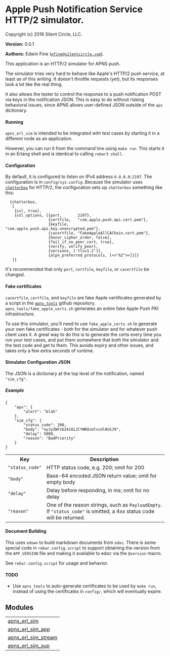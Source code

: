 

# Apple Push Notification Service HTTP/2 simulator. #

Copyright (c) 2016 Silent Circle, LLC.

__Version:__ 0.0.1

__Authors:__ Edwin Fine ([`efine@silentcircle.com`](mailto:efine@silentcircle.com)).

This application is an HTTP/2 simulator for APNS push.

The simulator tries very hard to behave like Apple's HTTP/2 push service,
at least as of this writing. It doesn't throttle requests (yet), but its
responses look a lot like the real thing.

It also allows the tester to control the response to a push notification POST
via keys in the notification JSON. This is easy to do without risking behavioral
issues, since APNS allows user-defined JSON outside of the `aps` dictionary.


#### <a name="Running">Running</a> ####

`apns_erl_sim` is intended to be integrated with test cases by starting it in
a different node as an application.

However, you can run it from the command line using `make run`. This starts
it in an Erlang shell and is identical to calling `rebar3 shell`.


#### <a name="Configuration">Configuration</a> ####

By default, it is configured to listen on IPv4 address `0.0.0.0:2197`. The
configuration is in `config/sys.config`. Because the simulator uses
[`chatterbox`](https://github.com/joedevivo/chatterbox.git) for HTTP/2,
the configuration sets up `chatterbox` something like this:

```
  {chatterbox,
   [
    {ssl, true},
    {ssl_options, [{port,       2197},
                   {certfile,   "com.apple.push.api.cert.pem"},
                   {keyfile,    "com.apple.push.api.key.unencrypted.pem"},
                   {cacertfile, "FakeAppleAllCAChain.cert.pem"},
                   {honor_cipher_order, false},
                   {fail_if_no_peer_cert, true},
                   {verify, verify_peer},
                   {versions, ['tlsv1.2']},
                   {alpn_preferred_protocols, [<<"h2">>]}]}
   ]}
```

It's recommended that only `port`, `certfile`, `keyfile`, or `cacertfile` be
changed.


#### <a name="Fake_certificates">Fake certificates</a> ####

`cacertfile`, `certfile`, and `keyfile` are fake Apple certificates generated
by a script in the [`apns_tools`](https://github.com/SilentCircle/apns_tools.git) github
repository.
`apns_tools/fake_apple_certs.sh` generates an entire fake Apple Push PKI infrastructure.

To use this simulator, you'll need to use `fake_apple_certs.sh` to generate your own
fake certificates - both for the simulator and for whatever push client uses it.
A great way to do this is to generate the certs every time you run your test cases,
and put them somewhere that both the simulator and the test code and get to them.
This avoids expiry and other issues, and takes only a few extra seconds of runtime.


#### <a name="Simulator_Configuration_JSON">Simulator Configuration JSON</a> ####

The JSON is a dictionary at the top level of the notification, named
`"sim_cfg"`.

<h5><a name="Example">Example</a></h5>

```
{
    "aps": {
        "alert": "blah"
    },
    "sim_cfg": {
        "status_code": 200,
        "body": "eyJyZWFzb24iOiJCYWRQcmlvcml0eSJ9",
        "delay": 5000,
        "reason": "BadPriority"
    }
}
```


<table>
<tr><th>Key</th><th>Description</th>
</tr>
<tr><td><code>"status_code"</code></td><td>
    HTTP status code, e.g. 200; omit for 200</td>
</tr>
<tr><td><code>"body"</code></td><td>Base-64 encoded JSON return value; omit for empty body</td>
</tr>
<tr><td><code>"delay"</code></td><td>Delay before responding, in ms; omit for no delay</td>
</tr>
<tr><td><code>"reason"</code></td><td>
    One of the reason strings, such as <code>PayloadEmpty</code>.  If <code>"status_code"</code> is
    omitted, a 4xx status code will be returned.</td>
</tr>
</table>



#### <a name="Document_Building">Document Building</a> ####

This uses `edown` to build markdown documents from `edoc`.  There is some
special code in `rebar.config.script` to support obtaining the version from the
`APP_VERSION` file and making it available to edoc via the `@version` macro.

See `rebar.config.script` for usage and behavior.


#### <a name="TODO">TODO</a> ####
- Use `apns_tools` to auto-generate certificates to be used by `make run`, instead
  of using the certificates in `config/`, which will eventually expire.


## Modules ##


<table width="100%" border="0" summary="list of modules">
<tr><td><a href="http://github.com/SilentCircle/apns_erl_sim/blob/master/doc/apns_erl_sim.md" class="module">apns_erl_sim</a></td></tr>
<tr><td><a href="http://github.com/SilentCircle/apns_erl_sim/blob/master/doc/apns_erl_sim_app.md" class="module">apns_erl_sim_app</a></td></tr>
<tr><td><a href="http://github.com/SilentCircle/apns_erl_sim/blob/master/doc/apns_erl_sim_stream.md" class="module">apns_erl_sim_stream</a></td></tr>
<tr><td><a href="http://github.com/SilentCircle/apns_erl_sim/blob/master/doc/apns_erl_sim_sup.md" class="module">apns_erl_sim_sup</a></td></tr></table>

